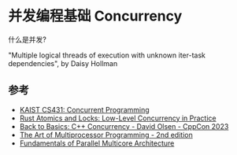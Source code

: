 # 并发编程基础 Concurrency

什么是并发?

"Multiple logical threads of execution with unknown iter-task dependencies", by Daisy Hollman

## 参考

- [KAIST CS431: Concurrent Programming](https://github.com/kaist-cp/cs431)
- [Rust Atomics and Locks: Low-Level Concurrency in Practice](https://www.amazon.com/_/dp/1098119444)
- [Back to Basics: C++ Concurrency - David Olsen - CppCon 2023](https://www.youtube.com/watch?v=8rEGu20Uw4g)
- [The Art of Multiprocessor Programming - 2nd edition](https://www.amazon.com/dp/0124159508)
- [Fundamentals of Parallel Multicore Architecture](https://www.amazon.com/dp/1482211181)